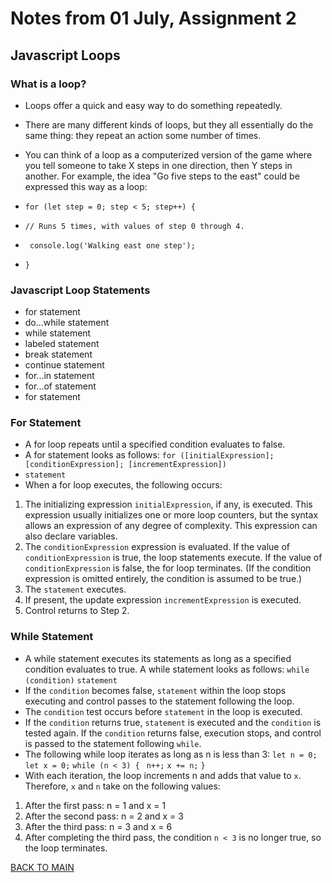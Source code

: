 # Notes from 01 July, Assignment 2
## Javascript Loops
### What is a loop?
- Loops offer a quick and easy way to do something repeatedly.
- There are many different kinds of loops, but they all essentially do the same thing: they repeat an action some number of times.

- You can think of a loop as a computerized version of the game where you tell someone to take X steps in one direction, then Y steps in another. For example, the idea "Go five steps to the east" could be expressed this way as a loop:

- `for (let step = 0; step < 5; step++) {`
- `// Runs 5 times, with values of step 0 through 4.`
- ` console.log('Walking east one step');`
- `}`

### Javascript Loop Statements
- for statement
- do...while statement
- while statement
- labeled statement
- break statement
- continue statement
- for...in statement
- for...of statement
- for statement

### For Statement
- A for loop repeats until a specified condition evaluates to false. 
- A for statement looks as follows:
`for ([initialExpression]; [conditionExpression]; [incrementExpression])`
- `statement`
- When a for loop executes, the following occurs:
1. The initializing expression `initialExpression`, if any, is executed. This expression usually initializes one or more loop counters, but the syntax allows an expression of any degree of complexity. This expression can also declare variables.
2. The `conditionExpression` expression is evaluated. If the value of `conditionExpression` is true, the loop statements execute. If the value of `conditionExpression` is false, the for loop terminates. (If the condition expression is omitted entirely, the condition is assumed to be true.)
3. The `statement` executes.
4. If present, the update expression `incrementExpression` is executed.
5. Control returns to Step 2.

### While Statement
- A while statement executes its statements as long as a specified condition evaluates to true. A while statement looks as follows:
`while (condition)`
  `statement`
- If the `condition` becomes false, `statement` within the loop stops executing and control passes to the statement following the loop.
- The `condition` test occurs before `statement` in the loop is executed. 
- If the `condition` returns true, `statement` is executed and the `condition` is tested again. If the `condition` returns false, execution stops, and control is passed to the statement following `while`.
- The following while loop iterates as long as n is less than 3:
`let n = 0;`
`let x = 0;`
`while (n < 3) {`
 ` n++;`
  `x += n;`
`}`
- With each iteration, the loop increments n and adds that value to `x`. Therefore, `x` and `n` take on the following values:
1. After the first pass: n = 1 and x = 1
2. After the second pass: n = 2 and x = 3
3. After the third pass: n = 3 and x = 6
4. After completing the third pass, the condition `n < 3` is no longer true, so the loop terminates.

[BACK TO MAIN](README.md)